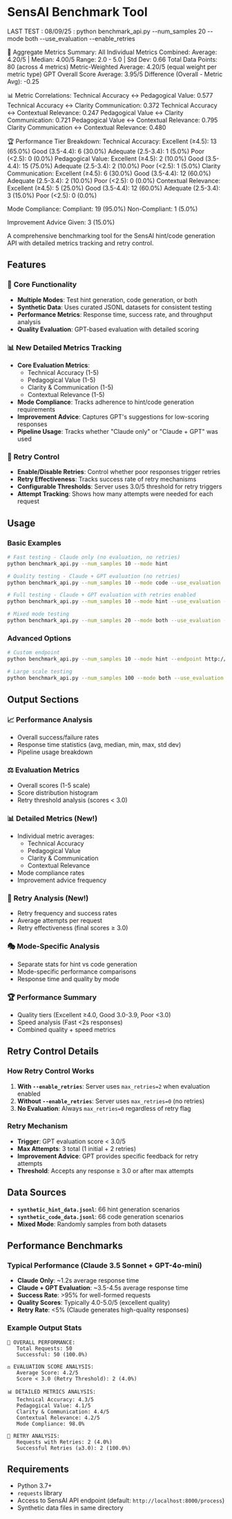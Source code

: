 # SensAI Benchmark Tool



LAST TEST : 08/09/25 : python benchmark_api.py --num_samples 20 --mode both --use_evaluation --enable_retries

🎯 Aggregate Metrics Summary:
   All Individual Metrics Combined:
     Average: 4.20/5 | Median: 4.00/5
     Range: 2.0 - 5.0 | Std Dev: 0.66
     Total Data Points: 80 (across 4 metrics)
   Metric-Weighted Average: 4.20/5 (equal weight per metric type)
   GPT Overall Score Average: 3.95/5
   Difference (Overall - Metric Avg): -0.25

   📊 Metric Correlations:
   Technical Accuracy ↔ Pedagogical Value: 0.577
   Technical Accuracy ↔ Clarity Communication: 0.372
   Technical Accuracy ↔ Contextual Relevance: 0.247
   Pedagogical Value ↔ Clarity Communication: 0.721
   Pedagogical Value ↔ Contextual Relevance: 0.795
   Clarity Communication ↔ Contextual Relevance: 0.480

   🏆 Performance Tier Breakdown:
   Technical Accuracy:
     Excellent (≥4.5): 13 (65.0%)
     Good (3.5-4.4): 6 (30.0%)
     Adequate (2.5-3.4): 1 (5.0%)
     Poor (<2.5): 0 (0.0%)
   Pedagogical Value:
     Excellent (≥4.5): 2 (10.0%)
     Good (3.5-4.4): 15 (75.0%)
     Adequate (2.5-3.4): 2 (10.0%)
     Poor (<2.5): 1 (5.0%)
   Clarity Communication:
     Excellent (≥4.5): 6 (30.0%)
     Good (3.5-4.4): 12 (60.0%)
     Adequate (2.5-3.4): 2 (10.0%)
     Poor (<2.5): 0 (0.0%)
   Contextual Relevance:
     Excellent (≥4.5): 5 (25.0%)
     Good (3.5-4.4): 12 (60.0%)
     Adequate (2.5-3.4): 3 (15.0%)
     Poor (<2.5): 0 (0.0%)

   Mode Compliance:
   Compliant: 19 (95.0%)
   Non-Compliant: 1 (5.0%)

   Improvement Advice Given: 3 (15.0%)

A comprehensive benchmarking tool for the SensAI hint/code generation API with detailed metrics tracking and retry control.

## Features

### 🎯 **Core Functionality**
- **Multiple Modes**: Test hint generation, code generation, or both
- **Synthetic Data**: Uses curated JSONL datasets for consistent testing
- **Performance Metrics**: Response time, success rate, and throughput analysis
- **Quality Evaluation**: GPT-based evaluation with detailed scoring

### 📊 **New Detailed Metrics Tracking**
- **Core Evaluation Metrics**:
  - Technical Accuracy (1-5)
  - Pedagogical Value (1-5) 
  - Clarity & Communication (1-5)
  - Contextual Relevance (1-5)
- **Mode Compliance**: Tracks adherence to hint/code generation requirements
- **Improvement Advice**: Captures GPT's suggestions for low-scoring responses
- **Pipeline Usage**: Tracks whether "Claude only" or "Claude + GPT" was used

### 🔄 **Retry Control**
- **Enable/Disable Retries**: Control whether poor responses trigger retries
- **Retry Effectiveness**: Tracks success rate of retry mechanisms
- **Configurable Thresholds**: Server uses 3.0/5 threshold for retry triggers
- **Attempt Tracking**: Shows how many attempts were needed for each request

## Usage

### Basic Examples

```bash
# Fast testing - Claude only (no evaluation, no retries)
python benchmark_api.py --num_samples 10 --mode hint

# Quality testing - Claude + GPT evaluation (no retries)
python benchmark_api.py --num_samples 10 --mode code --use_evaluation

# Full testing - Claude + GPT evaluation with retries enabled
python benchmark_api.py --num_samples 10 --mode hint --use_evaluation --enable_retries

# Mixed mode testing
python benchmark_api.py --num_samples 20 --mode both --use_evaluation --enable_retries
```

### Advanced Options

```bash
# Custom endpoint
python benchmark_api.py --num_samples 10 --mode hint --endpoint http://localhost:8001/process

# Large scale testing
python benchmark_api.py --num_samples 100 --mode both --use_evaluation
```

## Output Sections

### 📈 **Performance Analysis**
- Overall success/failure rates
- Response time statistics (avg, median, min, max, std dev)
- Pipeline usage breakdown

### ⚖️ **Evaluation Metrics**
- Overall scores (1-5 scale)
- Score distribution histogram
- Retry threshold analysis (scores < 3.0)

### 📊 **Detailed Metrics** (New!)
- Individual metric averages:
  - Technical Accuracy
  - Pedagogical Value  
  - Clarity & Communication
  - Contextual Relevance
- Mode compliance rates
- Improvement advice frequency

### 🔄 **Retry Analysis** (New!)
- Retry frequency and success rates
- Average attempts per request
- Retry effectiveness (final scores ≥ 3.0)

### 🎭 **Mode-Specific Analysis**
- Separate stats for hint vs code generation
- Mode-specific performance comparisons
- Response time and quality by mode

### 🏆 **Performance Summary**
- Quality tiers (Excellent ≥4.0, Good 3.0-3.9, Poor <3.0)
- Speed analysis (Fast <2s responses)
- Combined quality + speed metrics

## Retry Control Details

### How Retry Control Works
1. **With `--enable_retries`**: Server uses `max_retries=2` when evaluation enabled
2. **Without `--enable_retries`**: Server uses `max_retries=0` (no retries)
3. **No Evaluation**: Always `max_retries=0` regardless of retry flag

### Retry Mechanism
- **Trigger**: GPT evaluation score < 3.0/5
- **Max Attempts**: 3 total (1 initial + 2 retries)
- **Improvement Advice**: GPT provides specific feedback for retry attempts
- **Threshold**: Accepts any response ≥ 3.0 or after max attempts

## Data Sources

- **`synthetic_hint_data.jsonl`**: 66 hint generation scenarios
- **`synthetic_code_data.jsonl`**: 66 code generation scenarios
- **Mixed Mode**: Randomly samples from both datasets

## Performance Benchmarks

### Typical Performance (Claude 3.5 Sonnet + GPT-4o-mini)
- **Claude Only**: ~1.2s average response time
- **Claude + GPT Evaluation**: ~3.5-4.5s average response time
- **Success Rate**: >95% for well-formed requests
- **Quality Scores**: Typically 4.0-5.0/5 (excellent quality)
- **Retry Rate**: <5% (Claude generates high-quality responses)

### Example Output Stats
```
🎯 OVERALL PERFORMANCE:
   Total Requests: 50
   Successful: 50 (100.0%)
   
⚖️ EVALUATION SCORE ANALYSIS:
   Average Score: 4.2/5
   Score < 3.0 (Retry Threshold): 2 (4.0%)
   
📊 DETAILED METRICS ANALYSIS:
   Technical Accuracy: 4.3/5
   Pedagogical Value: 4.1/5
   Clarity & Communication: 4.4/5
   Contextual Relevance: 4.2/5
   Mode Compliance: 98.0%
   
🔄 RETRY ANALYSIS:
   Requests with Retries: 2 (4.0%)
   Successful Retries (≥3.0): 2 (100.0%)
```

## Requirements

- Python 3.7+
- `requests` library
- Access to SensAI API endpoint (default: `http://localhost:8000/process`)
- Synthetic data files in same directory 
